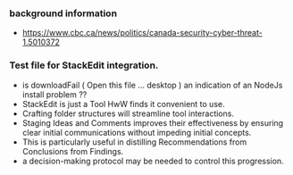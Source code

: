 ### background information
* https://www.cbc.ca/news/politics/canada-security-cyber-threat-1.5010372

### Test file for StackEdit integration.
* is downloadFail ( Open this file ... desktop ) an indication of an NodeJs install problem ??
* StackEdit is just a Tool HwW finds it convenient to use.
* Crafting folder structures will streamline tool interactions.
* Staging Ideas and Comments improves their effectiveness by ensuring clear initial communications without impeding initial concepts.
* This is particularly useful in distilling Recommendations from Conclusions from Findings.
* a decision-making protocol may be needed to control this progression.
